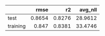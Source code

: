 |          |   rmse |     r2 |   avg_nll |
|:---------|-------:|-------:|----------:|
| test     | 0.8654 | 0.8276 |   28.9612 |
| training | 0.847  | 0.8381 |   33.4746 |